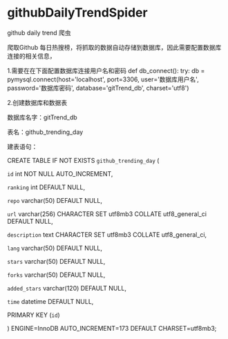 # githubDailyTrendSpider
github daily trend 爬虫

爬取Github 每日热搜榜，将抓取的数据自动存储到数据库，因此需要配置数据库连接的相关信息，

1.需要在在下面配置数据库连接用户名和密码
def db_connect():
    try:
        db = pymysql.connect(host='localhost', port=3306, user='数据库用户名', password='数据库密码', database='gitTrend_db',
                             charset='utf8')
                             

2.创建数据库和数据表

数据库名字：gitTrend_db

表名：github_trending_day

建表语句：

CREATE TABLE IF NOT EXISTS `github_trending_day` (

  `id` int NOT NULL AUTO_INCREMENT,
  
  `ranking` int DEFAULT NULL,
  
  `repo` varchar(50) DEFAULT NULL,
  
  `url` varchar(256) CHARACTER SET utf8mb3 COLLATE utf8_general_ci DEFAULT NULL,
  
  `description` text CHARACTER SET utf8mb3 COLLATE utf8_general_ci,
  
  `lang` varchar(50) DEFAULT NULL,
  
  `stars` varchar(50) DEFAULT NULL,
  
  `forks` varchar(50) DEFAULT NULL,
  
  `added_stars` varchar(120) DEFAULT NULL,
  
  `time` datetime DEFAULT NULL,
  
  PRIMARY KEY (`id`)
  
) ENGINE=InnoDB AUTO_INCREMENT=173 DEFAULT CHARSET=utf8mb3;
